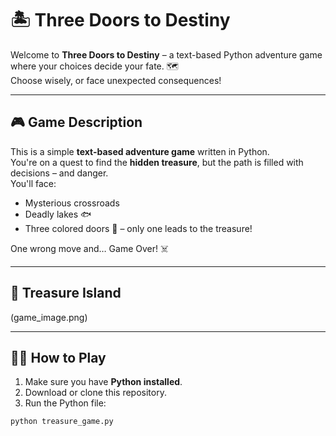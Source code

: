# 🏝️ Three Doors to Destiny

Welcome to **Three Doors to Destiny** – a text-based Python adventure game where your choices decide your fate. 🗺️  
Choose wisely, or face unexpected consequences!

---

## 🎮 Game Description

This is a simple **text-based adventure game** written in Python.  
You're on a quest to find the **hidden treasure**, but the path is filled with decisions – and danger.  
You'll face:

- Mysterious crossroads
- Deadly lakes 🐟
- Three colored doors 🚪 – only one leads to the treasure!

One wrong move and… Game Over! ☠️

---

## 📸 Treasure Island

(game_image.png)


---

## 🧑‍💻 How to Play

1. Make sure you have **Python installed**.
2. Download or clone this repository.
3. Run the Python file:

```bash
python treasure_game.py
